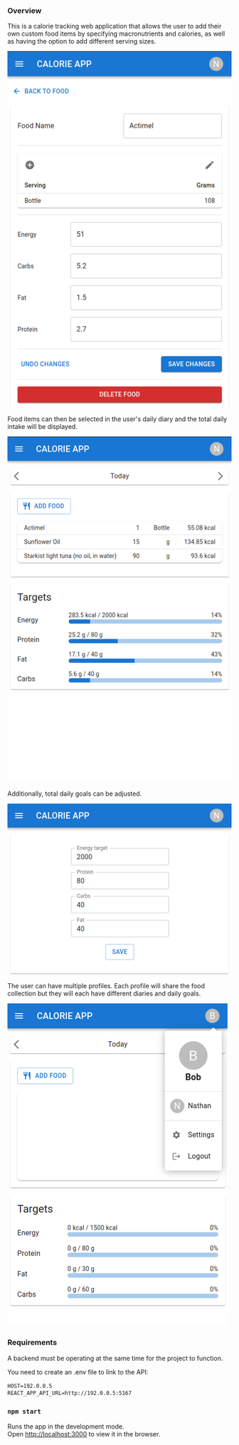 ### Overview

This is a calorie tracking web application that allows the user to add their own custom food items by specifying macronutrients and calories, as well as having the option to add different serving sizes. 

![adding food](images/create.png)

Food items can then be selected in the user's daily diary and the total daily intake will be displayed.

![diary intake](images/add.png)

Additionally, total daily goals can be adjusted.

![goals](images/intake.png)

The user can have multiple profiles. Each profile will share the food collection but they will each have different diaries and daily goals.

![profiles](images/profiles.png)

### Requirements

A backend must be operating at the same time for the project to function.

You need to create an .env file to link to the API:

```
HOST=192.0.0.5
REACT_APP_API_URL=http://192.0.0.5:5167
```
### `npm start`

Runs the app in the development mode.\
Open [http://localhost:3000](http://localhost:3000) to view it in the browser.